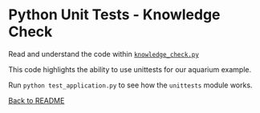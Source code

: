# Python Unit Tests - Knowledge Check

Read and understand the code within [`knowledge_check.py`](./knowledge_check.py)

This code highlights the ability to use unittests for our aquarium example.

Run `python test_application.py` to see how the `unittests` module works.

[Back to README](README.md)